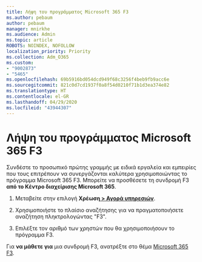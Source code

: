 ```yaml
---
title: Λήψη του προγράμματος Microsoft 365 F3
ms.author: pebaum
author: pebaum
manager: mnirkhe
ms.audience: Admin
ms.topic: article
ROBOTS: NOINDEX, NOFOLLOW
localization_priority: Priority
ms.collection: Adm_O365
ms.custom:
- "9002873"
- "5465"
ms.openlocfilehash: 69b5916bd054dcd949f68c3256f4beb9fb9acc6e
ms.sourcegitcommit: 821c0d7cd1937f0a8f54d0210f71b1d3ea374e82
ms.translationtype: HT
ms.contentlocale: el-GR
ms.lasthandoff: 04/29/2020
ms.locfileid: "43944307"
---
```

# <a name="get-the-microsoft-365-f3-plan"></a>Λήψη του προγράμματος Microsoft 365 F3

Συνδέστε το προσωπικό πρώτης γραμμής με ειδικά εργαλεία και εμπειρίες που τους επιτρέπουν να συνεργάζονται καλύτερα χρησιμοποιώντας το πρόγραμμα Microsoft 365 F3. Μπορείτε να προσθέσετε τη συνδρομή F3 **από το Κέντρο διαχείρισης Microsoft 365**.

1. Μεταβείτε στην επιλογή **Χρέωση[ > Αγορά υπηρεσιών](https://go.microsoft.com/fwlink/p/?linkid=868433)**.

2. Χρησιμοποιήστε το πλαίσιο αναζήτησης για να πραγματοποιήσετε αναζήτηση πληκτρολογώντας "F3".

3. Επιλέξτε τον αριθμό των χρηστών που θα χρησιμοποιήσουν το πρόγραμμα F3.

Για **να μάθετε για** μια συνδρομή F3, ανατρέξτε στο θέμα [Microsoft 365 F3](https://www.microsoft.com/microsoft-365/microsoft-365-enterprise-f3?activetab=pivot%3aoverviewtab).

